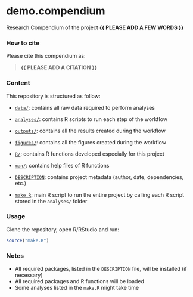
<!-- README.md is generated from README.Rmd. Please edit that file -->

# demo.compendium

<!-- badges: start -->
<!-- badges: end -->

Research Compendium of the project **{{ PLEASE ADD A FEW WORDS }}**

### How to cite

Please cite this compendium as:

> **{{ PLEASE ADD A CITATION }}**

### Content

This repository is structured as follow:

- [`data/`](https://github.com/mcpri3/demo.compendium/tree/master/data):
  contains all raw data required to perform analyses

- [`analyses/`](https://github.com/mcpri3/demo.compendium/tree/master/analyses/):
  contains R scripts to run each step of the workflow

- [`outputs/`](https://github.com/mcpri3/demo.compendium/tree/master/outputs):
  contains all the results created during the workflow

- [`figures/`](https://github.com/mcpri3/demo.compendium/tree/master/figures):
  contains all the figures created during the workflow

- [`R/`](https://github.com/mcpri3/demo.compendium/tree/master/R):
  contains R functions developed especially for this project

- [`man/`](https://github.com/mcpri3/demo.compendium/tree/master/man):
  contains help files of R functions

- [`DESCRIPTION`](https://github.com/mcpri3/demo.compendium/tree/master/DESCRIPTION):
  contains project metadata (author, date, dependencies, etc.)

- [`make.R`](https://github.com/mcpri3/demo.compendium/tree/master/make.R):
  main R script to run the entire project by calling each R script
  stored in the `analyses/` folder

### Usage

Clone the repository, open R/RStudio and run:

``` r
source("make.R")
```

### Notes

- All required packages, listed in the `DESCRIPTION` file, will be
  installed (if necessary)
- All required packages and R functions will be loaded
- Some analyses listed in the `make.R` might take time
